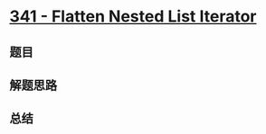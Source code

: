 # [341 - Flatten Nested List Iterator](https://leetcode.com/problems/flatten-nested-list-iterator/)

## 题目


## 解题思路


## 总结


